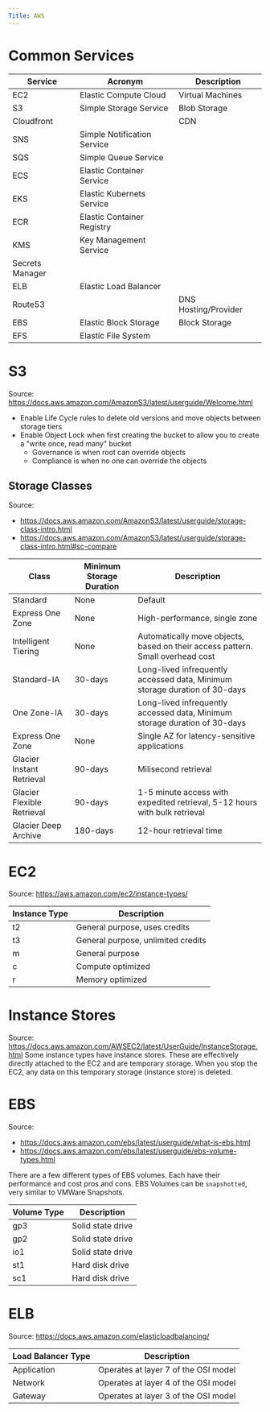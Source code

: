 ```yaml
---
Title: AWS
---
```


# Common Services
| Service | Acronym | Description |
| ------- | ------- | ----------- |
| EC2 | Elastic Compute Cloud | Virtual Machines |
| S3 | Simple Storage Service | Blob Storage |
| Cloudfront | | CDN |
| SNS | Simple Notification Service | |
| SQS | Simple Queue Service | |
| ECS | Elastic Container Service | |
| EKS | Elastic Kubernets Service | |
| ECR | Elastic Container Registry | |
| KMS | Key Management Service | |
| Secrets Manager |  | |
| ELB | Elastic Load Balancer | |
| Route53 | | DNS Hosting/Provider | 
| EBS | Elastic Block Storage | Block Storage | 
| EFS | Elastic File System | |

# S3
Source: https://docs.aws.amazon.com/AmazonS3/latest/userguide/Welcome.html

- Enable Life Cycle rules to delete old versions and move objects between storage tiers
- Enable Object Lock when first creating the bucket to allow you to create a "write once, read many" bucket
  - Governance is when root can override objects
  - Compliance is when no one can override the objects

## Storage Classes
Source: 
- https://docs.aws.amazon.com/AmazonS3/latest/userguide/storage-class-intro.html
- https://docs.aws.amazon.com/AmazonS3/latest/userguide/storage-class-intro.html#sc-compare

| Class | Minimum Storage Duration | Description |
| ----- | ------------------------ | ----------- |
| Standard | None | Default |
| Express One Zone | None | High-performance, single zone |
| Intelligent Tiering | None | Automatically move objects, based on their access pattern. Small overhead cost | 
| Standard-IA | 30-days | Long-lived infrequently accessed data, Minimum storage duration of 30-days |
| One Zone-IA | 30-days | Long-lived infrequently accessed data, Minimum storage duration of 30-days |
| Express One Zone | None | Single AZ for latency-sensitive applications |
| Glacier Instant Retrieval | 90-days | Milisecond retrieval |
| Glacier Flexible Retrieval | 90-days | 1-5 minute access with expedited retrieval, 5-12 hours with bulk retrieval |
| Glacier Deep Archive | 180-days | 12-hour retrieval time |


# EC2
Source: https://aws.amazon.com/ec2/instance-types/

| Instance Type | Description |
| ------------- | ----------- |
| t2            | General purpose, uses credits |
| t3            | General purpose, unlimited credits |
| m             | General purpose |
| c             | Compute optimized |
| r             | Memory optimized |

# Instance Stores
Source: https://docs.aws.amazon.com/AWSEC2/latest/UserGuide/InstanceStorage.html
Some instance types have instance stores. These are effectively directly attached to the EC2 and are temporary storage. When you stop the EC2, any data on this temporary storage (instance store) is deleted.

# EBS
Source: 
- https://docs.aws.amazon.com/ebs/latest/userguide/what-is-ebs.html
- https://docs.aws.amazon.com/ebs/latest/userguide/ebs-volume-types.html

There are a few different types of EBS volumes. Each have their performance and cost pros and cons. EBS Volumes can be `snapshotted`, very similar to VMWare Snapshots.

| Volume Type | Description | 
| ----------- | ----------- |
| gp3         | Solid state drive |
| gp2         | Solid state drive |
| io1         | Solid state drive |
| st1         | Hard disk drive |
| sc1         | Hard disk drive |

# ELB
Source: https://docs.aws.amazon.com/elasticloadbalancing/

| Load Balancer Type | Description | 
| ------------------ | ----------- |
| Application | Operates at layer 7 of the OSI model |
| Network | Operates at layer 4 of the OSI model |
| Gateway | Operates at layer 3 of the OSI model |
